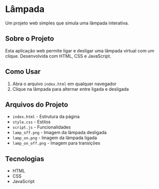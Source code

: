 # Lâmpada

Um projeto web simples que simula uma lâmpada interativa.

## Sobre o Projeto

Esta aplicação web permite ligar e desligar uma lâmpada virtual com um clique. Desenvolvida com HTML, CSS e JavaScript.

## Como Usar

1. Abra o arquivo `index.html` em qualquer navegador
2. Clique na lâmpada para alternar entre ligada e desligada

## Arquivos do Projeto

- `index.html` - Estrutura da página
- `style.css` - Estilos
- `script.js` - Funcionalidades
- `lamp_off.png` - Imagem da lâmpada desligada
- `lamp_on.png` - Imagem da lâmpada ligada
- `lamp_on_off.png` - Imagem para transições

## Tecnologias

- HTML
- CSS
- JavaScript
```

